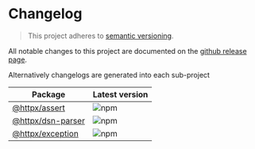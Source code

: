# Changelog

> This project adheres to [semantic versioning](https://semver.org/).

All notable changes to this project are documented on the [github release page](https://github.com/belgattitude/httpx/releases).

Alternatively changelogs are generated into each sub-project

| Package                                                 | Latest version                                                             |
|---------------------------------------------------------|----------------------------------------------------------------------------|
| [@httpx/assert](./packages/assert/CHANGELOG.md)         | ![npm](https://img.shields.io/npm/v/@httpx/assert?style=for-the-badge)     |
| [@httpx/dsn-parser](./packages/dsn-parser/CHANGELOG.md) | ![npm](https://img.shields.io/npm/v/@httpx/dsn-parser?style=for-the-badge) |
| [@httpx/exception](./packages/exception/CHANGELOG.md)   | ![npm](https://img.shields.io/npm/v/@httpx/exception?style=for-the-badge)  |
